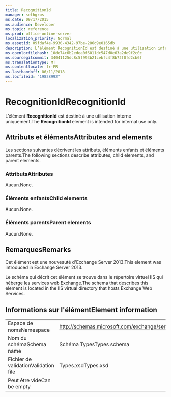 ```yaml
---
title: RecognitionId
manager: sethgros
ms.date: 09/17/2015
ms.audience: Developer
ms.topic: reference
ms.prod: office-online-server
localization_priority: Normal
ms.assetid: 09fdaf4e-9930-4342-97be-286d9e0165db
description: L’élément RecognitionId est destiné à une utilisation interne uniquement.
ms.openlocfilehash: 10de74c6b2edea0f6011dc547d0e63a2de9f2c0c
ms.sourcegitcommit: 34041125dc8c5f993b21cebfc4f8b72f0fd2cb6f
ms.translationtype: MT
ms.contentlocale: fr-FR
ms.lasthandoff: 06/11/2018
ms.locfileid: "19828992"
---
```

# <a name="recognitionid"></a><span data-ttu-id="d6dc5-103">RecognitionId</span><span class="sxs-lookup"><span data-stu-id="d6dc5-103">RecognitionId</span></span>

<span data-ttu-id="d6dc5-104">L’élément **RecognitionId** est destiné à une utilisation interne uniquement.</span><span class="sxs-lookup"><span data-stu-id="d6dc5-104">The **RecognitionId** element is intended for internal use only.</span></span> 

## <a name="attributes-and-elements"></a><span data-ttu-id="d6dc5-105">Attributs et éléments</span><span class="sxs-lookup"><span data-stu-id="d6dc5-105">Attributes and elements</span></span>

<span data-ttu-id="d6dc5-106">Les sections suivantes décrivent les attributs, éléments enfants et éléments parents.</span><span class="sxs-lookup"><span data-stu-id="d6dc5-106">The following sections describe attributes, child elements, and parent elements.</span></span>
  
### <a name="attributes"></a><span data-ttu-id="d6dc5-107">Attributs</span><span class="sxs-lookup"><span data-stu-id="d6dc5-107">Attributes</span></span>

<span data-ttu-id="d6dc5-108">Aucun.</span><span class="sxs-lookup"><span data-stu-id="d6dc5-108">None.</span></span>
  
### <a name="child-elements"></a><span data-ttu-id="d6dc5-109">Éléments enfants</span><span class="sxs-lookup"><span data-stu-id="d6dc5-109">Child elements</span></span>

<span data-ttu-id="d6dc5-110">Aucun.</span><span class="sxs-lookup"><span data-stu-id="d6dc5-110">None.</span></span>
  
### <a name="parent-elements"></a><span data-ttu-id="d6dc5-111">Éléments parents</span><span class="sxs-lookup"><span data-stu-id="d6dc5-111">Parent elements</span></span>

<span data-ttu-id="d6dc5-112">Aucun.</span><span class="sxs-lookup"><span data-stu-id="d6dc5-112">None.</span></span>
  
## <a name="remarks"></a><span data-ttu-id="d6dc5-113">Remarques</span><span class="sxs-lookup"><span data-stu-id="d6dc5-113">Remarks</span></span>

<span data-ttu-id="d6dc5-114">Cet élément est une nouveauté d'Exchange Server 2013.</span><span class="sxs-lookup"><span data-stu-id="d6dc5-114">This element was introduced in Exchange Server 2013.</span></span>
  
<span data-ttu-id="d6dc5-115">Le schéma qui décrit cet élément se trouve dans le répertoire virtuel IIS qui héberge les services web Exchange.</span><span class="sxs-lookup"><span data-stu-id="d6dc5-115">The schema that describes this element is located in the IIS virtual directory that hosts Exchange Web Services.</span></span>
  
## <a name="element-information"></a><span data-ttu-id="d6dc5-116">Informations sur l'élément</span><span class="sxs-lookup"><span data-stu-id="d6dc5-116">Element information</span></span>

|||
|:-----|:-----|
|<span data-ttu-id="d6dc5-117">Espace de noms</span><span class="sxs-lookup"><span data-stu-id="d6dc5-117">Namespace</span></span>  <br/> |http://schemas.microsoft.com/exchange/services/2006/types  <br/> |
|<span data-ttu-id="d6dc5-118">Nom du schéma</span><span class="sxs-lookup"><span data-stu-id="d6dc5-118">Schema name</span></span>  <br/> |<span data-ttu-id="d6dc5-119">Schéma Types</span><span class="sxs-lookup"><span data-stu-id="d6dc5-119">Types schema</span></span>  <br/> |
|<span data-ttu-id="d6dc5-120">Fichier de validation</span><span class="sxs-lookup"><span data-stu-id="d6dc5-120">Validation file</span></span>  <br/> |<span data-ttu-id="d6dc5-121">Types.xsd</span><span class="sxs-lookup"><span data-stu-id="d6dc5-121">Types.xsd</span></span>  <br/> |
|<span data-ttu-id="d6dc5-122">Peut être vide</span><span class="sxs-lookup"><span data-stu-id="d6dc5-122">Can be empty</span></span>  <br/> ||
   


